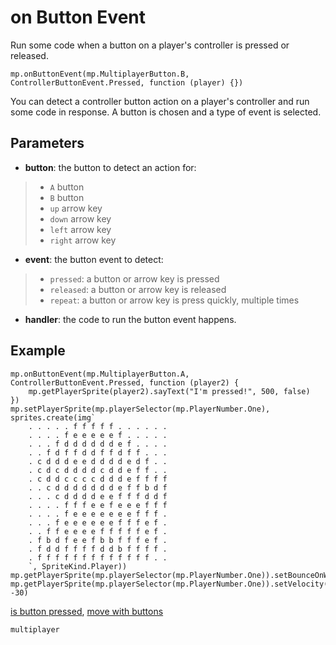 # on Button Event

Run some code when a button on a player's controller is pressed or released.

```sig
mp.onButtonEvent(mp.MultiplayerButton.B, ControllerButtonEvent.Pressed, function (player) {})
```

You can detect a controller button action on a player's controller and run some code in response. A button is chosen and a type of event is selected.

## Parameters

* **button**: the button to detect an action for:
>* `A` button
>* `B` button
>* `up` arrow key
>* `down` arrow key
> * `left` arrow key
> * `right` arrow key
* **event**: the button event to detect:
> * `pressed`: a button or arrow key is pressed
> * `released`: a button or arrow key is released
> * `repeat`: a button or arrow key is press quickly, multiple times
* **handler**: the code to run the button event happens.

## Example

```blocks
mp.onButtonEvent(mp.MultiplayerButton.A, ControllerButtonEvent.Pressed, function (player2) {
    mp.getPlayerSprite(player2).sayText("I'm pressed!", 500, false)
})
mp.setPlayerSprite(mp.playerSelector(mp.PlayerNumber.One), sprites.create(img`
    . . . . . f f f f f . . . . . . 
    . . . . f e e e e e f . . . . . 
    . . . f d d d d d d e f . . . . 
    . . f d f f d d f f d f f . . . 
    . c d d d e e d d d d e d f . . 
    . c d c d d d d c d d e f f . . 
    . c d d c c c c d d d e f f f f 
    . . c d d d d d d d e f f b d f 
    . . . c d d d d e e f f f d d f 
    . . . . f f f e e f e e e f f f 
    . . . . f e e e e e e e f f f . 
    . . . f e e e e e e f f f e f . 
    . . f f e e e e f f f f f e f . 
    . f b d f e e f b b f f f e f . 
    . f d d f f f f d d b f f f f . 
    . f f f f f f f f f f f f f . . 
    `, SpriteKind.Player))
mp.getPlayerSprite(mp.playerSelector(mp.PlayerNumber.One)).setBounceOnWall(true)
mp.getPlayerSprite(mp.playerSelector(mp.PlayerNumber.One)).setVelocity(40, -30)
```

[is button pressed](/reference/multiplayer/is-button-pressed),
[move with buttons](/reference/multiplayer/move-with-buttons)

```package
multiplayer
```